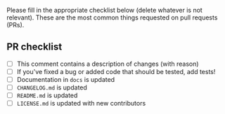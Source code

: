 
Please fill in the appropriate checklist below (delete whatever is not relevant).
These are the most common things requested on pull requests (PRs).

## PR checklist
 - [ ] This comment contains a description of changes (with reason)
 - [ ] If you've fixed a bug or added code that should be tested, add tests!
 - [ ] Documentation in `docs` is updated
 - [ ] `CHANGELOG.md` is updated
 - [ ] `README.md` is updated
 - [ ] `LICENSE.md` is updated with new contributors
